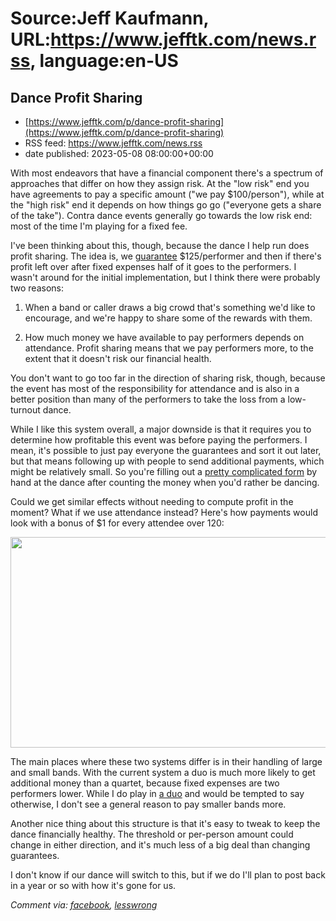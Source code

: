 # Source:Jeff Kaufmann, URL:https://www.jefftk.com/news.rss, language:en-US

## Dance Profit Sharing
 - [https://www.jefftk.com/p/dance-profit-sharing](https://www.jefftk.com/p/dance-profit-sharing)
 - RSS feed: https://www.jefftk.com/news.rss
 - date published: 2023-05-08 08:00:00+00:00

<p><span>

With most endeavors that have a financial component there's a spectrum
of approaches that differ on how they assign risk.  At the "low risk"
end you have agreements to pay a specific amount ("we pay
$100/person"), while at the "high risk" end it depends on how things
go go ("everyone gets a share of the take").  Contra dance events
generally go towards the low risk end: most of the time I'm playing
for a fixed fee.

</span>

<p>

I've been thinking about this, though, because the dance I help run
does profit sharing.  The idea is, we <a href="https://www.bidadance.org/payscale">guarantee</a> $125/performer
and then if there's profit left over after fixed expenses half of it
goes to the performers.  I wasn't around for the initial
implementation, but I think there were probably two reasons:

</p>

<p>

</p>

<ol>
<li><p>When a band or caller draws a big crowd that's something we'd like
   to encourage, and we're happy to share some of the rewards with
   them.

</p></li>
<li><p>How much money we have available to pay performers depends on
   attendance.  Profit sharing means that we pay performers more, to
   the extent that it doesn't risk our financial health.
</p></li>
</ol>



<p>

You don't want to go too far in the direction of sharing risk, though,
because the event has most of the responsibility for attendance and is
also in a better position than many of the performers to take the loss
from a low-turnout dance.

</p>

<p>

While I like this system overall, a major downside is that it requires
you to determine how profitable this event was before paying the
performers.  I mean, it's possible to just pay everyone the guarantees
and sort it out later, but that means following up with people to send
additional payments, which might be relatively small.  So you're
filling out a <a href="https://www.bidadance.org/attendance-financials-template">pretty
complicated form</a> by hand at the dance after counting the money
when you'd rather be dancing.

</p>

<p>

Could we get similar effects without needing to compute profit in the
moment?  What if we use attendance instead?  Here's how payments would
look with a bonus of $1 for every attendee over 120:

</p>

<p>

<a href="https://www.jefftk.com/per-performer-extra-payments-big.png"><img class="mobile-fullwidth" height="337" src="https://www.jefftk.com/per-performer-extra-payments.png" width="550" /><div class="image-vertical-spacer"></div></a>

</p>

<p>

The main places where these two systems differ is in their handling of
large and small bands.  With the current system a duo is much more
likely to get additional money than a quartet, because fixed expenses
are two performers lower.  While I do play in <a href="https://www.kingfisherband.com/">a duo</a> and would be tempted
to say otherwise, I don't see a general reason to pay smaller bands
more.

</p>

<p>

Another nice thing about this structure is that it's easy to tweak to
keep the dance financially healthy.  The threshold or per-person
amount could change in either direction, and it's much less of a big
deal than changing guarantees.

</p>

<p>

I don't know if our dance will switch to this, but if we do I'll plan
to post back in a year or so with how it's gone for us.

  </p>

<p><i>Comment via: <a href="https://www.facebook.com/jefftk/posts/pfbid02wj7tn6ErxRzYci48JqXUpxXk2sRY8UaU5GzrRq1RPfczmy44yAzoqwTX8YV5GyhJl">facebook</a>, <a href="https://lesswrong.com/posts/QacKfd7Efd53AzwBM">lesswrong</a></i></p>

